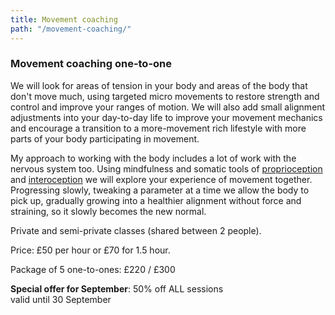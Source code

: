 ```yaml
---
title: Movement coaching
path: "/movement-coaching/"
---
```


### Movement coaching one-to-one

We will look for areas of tension in your body and areas of the body that don't move much, using targeted micro movements to restore strength and control and improve your ranges of motion. We will also add small alignment adjustments into your day-to-day life to improve your movement mechanics and encourage a transition to a more-movement rich lifestyle with more parts of your body participating in movement. 

My approach to working with the body includes a lot of work with the nervous system too. Using mindfulness and somatic tools of [proprioception](http://www.the-scientist.com/?articles.view/articleNo/46796/title/Proprioception--The-Sense-Within/) and [interoception](https://www.ncbi.nlm.nih.gov/pubmed/12965300) we will explore your experience of movement together. Progressing slowly, tweaking a parameter at a time we allow the body to pick up, gradually growing into a healthier alignment without force and straining, so it slowly becomes the new normal.

Private and semi-private classes (shared between 2 people).

Price: £50 per hour or £70 for 1.5 hour.

Package of 5 one-to-ones: £220 / £300

**Special offer for September**: 50% off ALL sessions  
valid until 30 September
